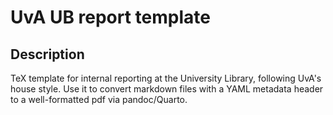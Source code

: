 # UvA UB report template
## Description
TeX template for internal reporting at the University Library, following UvA's house style. Use it to convert markdown files with a YAML metadata header to a well-formatted pdf via pandoc/Quarto.
